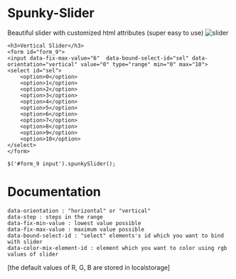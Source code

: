 Spunky-Slider
=============

Beautiful slider with customized html attributes (super easy to use)
![slider](http://oi57.tinypic.com/2pquxqv.jpg)




	<h3>Vertical Slider</h3>
	<form id="form_9">
	<input data-fix-max-value="6"  data-bound-select-id="sel" data-orientation="vertical" value="0" type="range" min="0" max="10">
	<select id="sel">
		<option>0</option>
		<option>1</option>
	    <option>2</option>
	    <option>3</option>
	    <option>4</option>
	    <option>5</option>
	    <option>6</option>
	    <option>7</option>
	    <option>8</option>
	    <option>9</option>
		<option>10</option>
	</select>
	</form>
	
	$('#form_9 input').spunkySlider();

Documentation
=============
	
	data-orientation : "horizontal" or "vertical" 
	data-step : steps in the range
	data-fix-min-value : lowest value possible
	data-fix-max-value : maximum value possible
	data-bound-select-id : "select" elements's id which you want to bind with slider
	data-color-mix-element-id : element which you want to color using rgb values of slider

[the default values of R, G, B are stored in localstorage]





